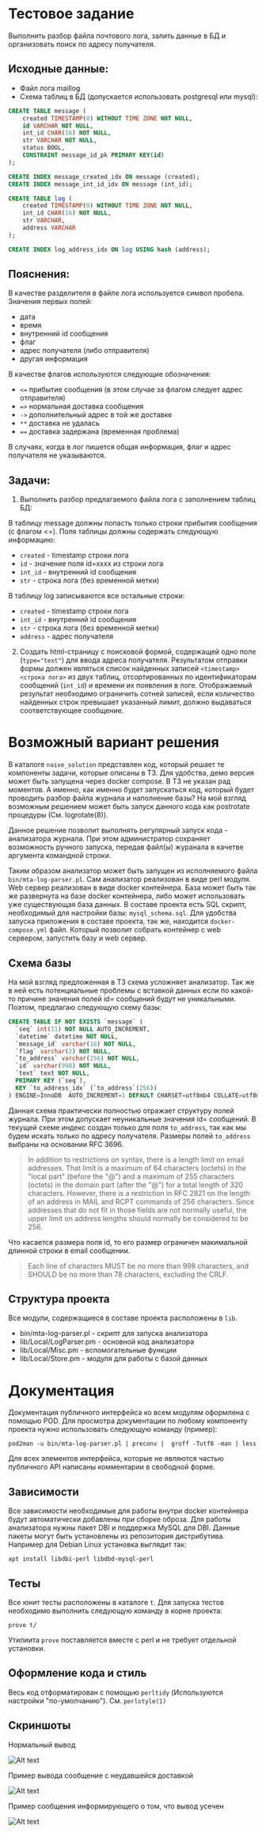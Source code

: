 # Тестовое задание

Выполнить разбор файла почтового лога, залить данные в БД и организовать поиск по адресу получателя.

## Исходные данные:

- Файл лога maillog
- Схема таблиц в БД (допускается использовать postgresql или mysql):

```SQL
CREATE TABLE message (
    created TIMESTAMP(0) WITHOUT TIME ZONE NOT NULL,
    id VARCHAR NOT NULL,
    int_id CHAR(16) NOT NULL,
    str VARCHAR NOT NULL,
    status BOOL,
    CONSTRAINT message_id_pk PRIMARY KEY(id)
);

CREATE INDEX message_created_idx ON message (created);
CREATE INDEX message_int_id_idx ON message (int_id);

CREATE TABLE log (
    created TIMESTAMP(0) WITHOUT TIME ZONE NOT NULL,
    int_id CHAR(16) NOT NULL,
    str VARCHAR,
    address VARCHAR
);

CREATE INDEX log_address_idx ON log USING hash (address);
```

## Пояснения:

В качестве разделителя в файле лога используется символ пробела.
Значения первых полей:
- дата
- время
- внутренний id сообщения
- флаг
- адрес получателя (либо отправителя)
- другая информация

В качестве флагов используются следующие обозначения:

- `<=` прибытие сообщения (в этом случае за флагом следует адрес отправителя)
- `=>` нормальная доставка сообщения
- `->` дополнительный адрес в той же доставке
- `**` доставка не удалась
- `==` доставка задержана (временная проблема)

В случаях, когда в лог пишется общая информация, флаг и адрес получателя не указываются.

## Задачи:

1. Выполнить разбор предлагаемого файла лога с заполнением таблиц БД:

В таблицу message должны попасть только строки прибытия сообщения (с флагом <=). Поля таблицы
должны содержать следующую информацию:

- `created` - timestamp строки лога
- `id` - значение поля id=xxxx из строки лога
- `int_id` - внутренний id сообщения
- `str` - строка лога (без временной метки)

В таблицу log записываются все остальные строки:
- `created` - timestamp строки лога
- `int_id` - внутренний id сообщения
- `str` - строка лога (без временной метки)
- `address` - адрес получателя

2. Создать html-страницу с поисковой формой, содержащей одно поле (`type="text"`) для ввода адреса получателя.
Результатом отправки формы должен являться список найденных записей `<timestamp>` `<строка лога>` из двух
таблиц, отсортированных по идентификаторам сообщений (`int_id`) и времени их появления в логе.
Отображаемый результат необходимо ограничить сотней записей, если количество найденных строк превышает
указанный лимит, должно выдаваться соответствующее сообщение.

# Возможный вариант решения

В каталоге `naive_solution` представлен код, который решает те компоненты задачи, которые описаны в ТЗ.
Для удобства, демо версия может быть запущена через docker compose.
В ТЗ не указан рад моментов. А именно, как именно будет запускаться код,
который будет проводить разбор файла журнала и наполнение базы? На мой взгляд возможным решением
может быть запуск данного кода как postrotate процедуры (См. logrotate(8)). 

Данное решение позволит выполнять регулярный запуск кода - анализатора журнала. 
При этом администратор сохраняет возможность ручного запуска, передав файл(ы) журанала в качетве аргумента командной строки.

Таким образом анализатор может быть запущен из исполняемого файла `bin/mta-log-parser.pl`.
Сам анализатор реализован в виде perl модуля. Web сервер реализован в виде docker контейнера.
База может быть так же развернута на базе docker контейнера, либо может использовать уже существующая база данных.
В составе проекта есть SQL скрипт, необходимый для настройки базы: `mysql_schema.sql`. Для удобства запуска приложения в составе проекта, так же, находится `docker-compose.yml` файл. Который позволит собрать контейнер с web сервером, запустить базу и web сервер.

## Схема базы

На мой взгляд предложенная в ТЗ схема усложняет анализатор. Так же в ней есть потенциальные проблемы с 
вставкой данных если по какой-то причине значения полей id= сообщений будут не уникальными. Поэтом, предлагаю следующую схему базы:

```SQL
CREATE TABLE IF NOT EXISTS `message` (
  `seq` int(11) NOT NULL AUTO_INCREMENT,
  `datetime` datetime NOT NULL,
  `message_id` varchar(16) NOT NULL,
  `flag` varchar(2) NOT NULL,
  `to_address` varchar(256) NOT NULL,
  `id` varchar(998) NOT NULL,
  `text` text NOT NULL,
  PRIMARY KEY (`seq`),
  KEY `to_address_idx` (`to_address`(256))
) ENGINE=InnoDB  AUTO_INCREMENT=1 DEFAULT CHARSET=utf8mb4 COLLATE=utf8mb4_general_ci;
```

Данная схема практически полностью отражает структуру полей журнала. При этом допускает неуникальные значения
id= сообщений. В текущей схеме индекс создан только для поля `to_address`, 
так как мы будем искать только по адресу получателя. Размеры полей `to_address` выбраны на основании RFC 3696. 

 >  In addition to restrictions on syntax, there is a length limit on
 >  email addresses.  That limit is a maximum of 64 characters (octets)
 >  in the "local part" (before the "@") and a maximum of 255 characters
 >  (octets) in the domain part (after the "@") for a total length of 320
 >  characters. However, there is a restriction in RFC 2821 on the length of an
 >  address in MAIL and RCPT commands of 256 characters.  Since addresses
 >  that do not fit in those fields are not normally useful, the upper
 >  limit on address lengths should normally be considered to be 256.

Что касается размера поля id, то его размер ограничен макимальной длинной строки в email сообщении.

> Each line of characters MUST be no more than 998 characters, 
> and SHOULD be no more than 78 characters, excluding the CRLF.

## Структура проекта 

Все модули, содержащиеся в составе проекта расположены в `lib`.

- bin/mta-log-parser.pl - скрипт для запуска анализатора
- lib/Local/LogParser.pm - основной код анализатора
- lib/Local/Misc.pm - вспомогательные функции
- lib/Local/Store.pm - модуля для работы с базой данных

# Документация

Документация публичного интерфейса ко всем модулям оформлена с помощью POD.
Для просмотра документации по любому компоненту проекта нужно использовать следующую команду (пример):

```
pod2man -u bin/mta-log-parser.pl | preconv |  groff -Tutf8 -man | less
```

Для всех элементов интерфейса, которые не являются частью публичного API 
написаны комментарии в свободной форме.

## Зависимости

Все зависимости необходимые для работы внутри docker контейнера будут автоматически добавлены при сборке оброза.
Для работы анализатора нужны пакет DBI и поддержка MySQL для DBI. Данные пакеты могут быть установлены из 
репозитория дистрибутива. Например для Debian Linux установка выглядит так:

```
apt install libdbi-perl libdbd-mysql-perl
```

## Тесты 

Все юнит тесты расположены в каталоге `t`. Для запуска тестов необходимо выполнить 
следующую команду в корне проекта:

```
prove t/
```

Утилиита `prove` поставляется вместе с perl и не требует отдельной установки.

## Оформление кода и стиль

Весь код отформатирован с помощью `perltidy` (Используются настройки "по-умолчанию").
См. `perlstyle(1)`

## Скриншоты

Нормальный вывод

![Alt text](/assets/screenshots/screen_01.png?raw=true)

Пример вывода сообщение с неудавшейся доставкой

![Alt text](/assets/screenshots/screen_02.png?raw=true)

Пример сообщения информирующего о том, что вывод усечен

![Alt text](/assets/screenshots/screen_03.png?raw=true)